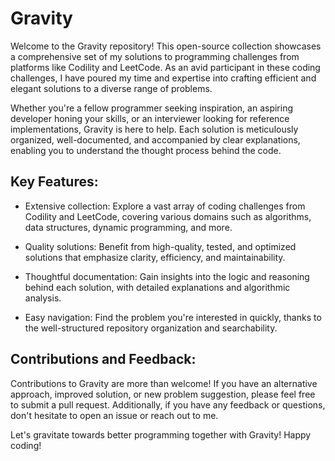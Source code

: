 # Gravity
Welcome to the Gravity repository! This open-source collection showcases a comprehensive set of my solutions to programming challenges from platforms like Codility and LeetCode. As an avid participant in these coding challenges, I have poured my time and expertise into crafting efficient and elegant solutions to a diverse range of problems.

Whether you're a fellow programmer seeking inspiration, an aspiring developer honing your skills, or an interviewer looking for reference implementations, Gravity is here to help. Each solution is meticulously organized, well-documented, and accompanied by clear explanations, enabling you to understand the thought process behind the code.

## Key Features:

- Extensive collection: Explore a vast array of coding challenges from Codility and LeetCode, covering various domains such as algorithms, data structures, dynamic programming, and more.

- Quality solutions: Benefit from high-quality, tested, and optimized solutions that emphasize clarity, efficiency, and maintainability.

- Thoughtful documentation: Gain insights into the logic and reasoning behind each solution, with detailed explanations and algorithmic analysis.

- Easy navigation: Find the problem you're interested in quickly, thanks to the well-structured repository organization and searchability.

## Contributions and Feedback:
Contributions to Gravity are more than welcome! If you have an alternative approach, improved solution, or new problem suggestion, please feel free to submit a pull request. Additionally, if you have any feedback or questions, don't hesitate to open an issue or reach out to me.

Let's gravitate towards better programming together with Gravity! Happy coding!

